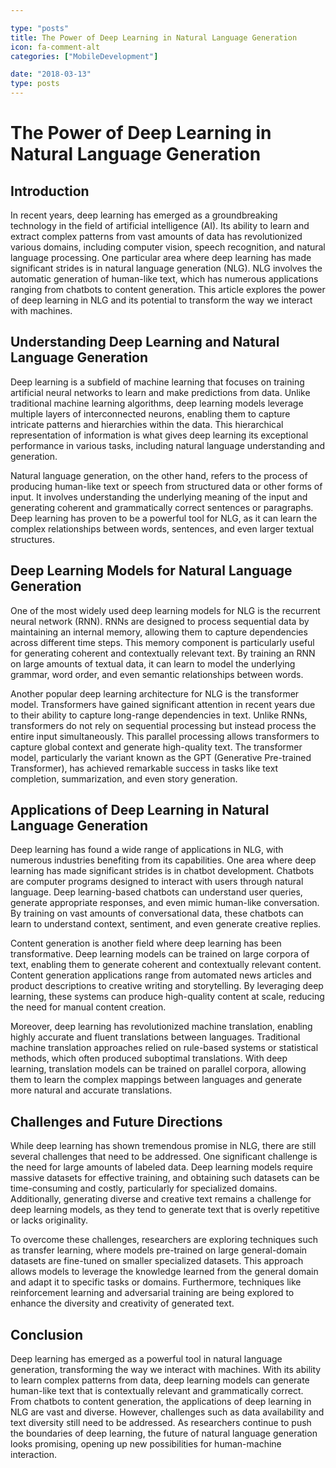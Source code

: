 ```yaml
---

type: "posts"
title: The Power of Deep Learning in Natural Language Generation
icon: fa-comment-alt
categories: ["MobileDevelopment"]

date: "2018-03-13"
type: posts
---
```





# The Power of Deep Learning in Natural Language Generation

## Introduction

In recent years, deep learning has emerged as a groundbreaking technology in the field of artificial intelligence (AI). Its ability to learn and extract complex patterns from vast amounts of data has revolutionized various domains, including computer vision, speech recognition, and natural language processing. One particular area where deep learning has made significant strides is in natural language generation (NLG). NLG involves the automatic generation of human-like text, which has numerous applications ranging from chatbots to content generation. This article explores the power of deep learning in NLG and its potential to transform the way we interact with machines.

## Understanding Deep Learning and Natural Language Generation

Deep learning is a subfield of machine learning that focuses on training artificial neural networks to learn and make predictions from data. Unlike traditional machine learning algorithms, deep learning models leverage multiple layers of interconnected neurons, enabling them to capture intricate patterns and hierarchies within the data. This hierarchical representation of information is what gives deep learning its exceptional performance in various tasks, including natural language understanding and generation.

Natural language generation, on the other hand, refers to the process of producing human-like text or speech from structured data or other forms of input. It involves understanding the underlying meaning of the input and generating coherent and grammatically correct sentences or paragraphs. Deep learning has proven to be a powerful tool for NLG, as it can learn the complex relationships between words, sentences, and even larger textual structures.

## Deep Learning Models for Natural Language Generation

One of the most widely used deep learning models for NLG is the recurrent neural network (RNN). RNNs are designed to process sequential data by maintaining an internal memory, allowing them to capture dependencies across different time steps. This memory component is particularly useful for generating coherent and contextually relevant text. By training an RNN on large amounts of textual data, it can learn to model the underlying grammar, word order, and even semantic relationships between words.

Another popular deep learning architecture for NLG is the transformer model. Transformers have gained significant attention in recent years due to their ability to capture long-range dependencies in text. Unlike RNNs, transformers do not rely on sequential processing but instead process the entire input simultaneously. This parallel processing allows transformers to capture global context and generate high-quality text. The transformer model, particularly the variant known as the GPT (Generative Pre-trained Transformer), has achieved remarkable success in tasks like text completion, summarization, and even story generation.

## Applications of Deep Learning in Natural Language Generation

Deep learning has found a wide range of applications in NLG, with numerous industries benefiting from its capabilities. One area where deep learning has made significant strides is in chatbot development. Chatbots are computer programs designed to interact with users through natural language. Deep learning-based chatbots can understand user queries, generate appropriate responses, and even mimic human-like conversation. By training on vast amounts of conversational data, these chatbots can learn to understand context, sentiment, and even generate creative replies.

Content generation is another field where deep learning has been transformative. Deep learning models can be trained on large corpora of text, enabling them to generate coherent and contextually relevant content. Content generation applications range from automated news articles and product descriptions to creative writing and storytelling. By leveraging deep learning, these systems can produce high-quality content at scale, reducing the need for manual content creation.

Moreover, deep learning has revolutionized machine translation, enabling highly accurate and fluent translations between languages. Traditional machine translation approaches relied on rule-based systems or statistical methods, which often produced suboptimal translations. With deep learning, translation models can be trained on parallel corpora, allowing them to learn the complex mappings between languages and generate more natural and accurate translations.

## Challenges and Future Directions

While deep learning has shown tremendous promise in NLG, there are still several challenges that need to be addressed. One significant challenge is the need for large amounts of labeled data. Deep learning models require massive datasets for effective training, and obtaining such datasets can be time-consuming and costly, particularly for specialized domains. Additionally, generating diverse and creative text remains a challenge for deep learning models, as they tend to generate text that is overly repetitive or lacks originality.

To overcome these challenges, researchers are exploring techniques such as transfer learning, where models pre-trained on large general-domain datasets are fine-tuned on smaller specialized datasets. This approach allows models to leverage the knowledge learned from the general domain and adapt it to specific tasks or domains. Furthermore, techniques like reinforcement learning and adversarial training are being explored to enhance the diversity and creativity of generated text.

## Conclusion

Deep learning has emerged as a powerful tool in natural language generation, transforming the way we interact with machines. With its ability to learn complex patterns from data, deep learning models can generate human-like text that is contextually relevant and grammatically correct. From chatbots to content generation, the applications of deep learning in NLG are vast and diverse. However, challenges such as data availability and text diversity still need to be addressed. As researchers continue to push the boundaries of deep learning, the future of natural language generation looks promising, opening up new possibilities for human-machine interaction.